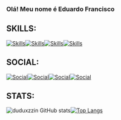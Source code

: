 ### Olá! Meu nome é Eduardo Francisco  

## SKILLS:

[![Skills](https://img.shields.io/badge/Python-3776AB?style=for-the-badge&logo=python&logoColor=white)]()[![Skills](https://img.shields.io/badge/JavaScript-323330?style=for-the-badge&logo=javascript&logoColor=F7DF1)]()[![Skills](https://img.shields.io/badge/HTML5-E34F26?style=for-the-badge&logo=html5&logoColor=white)]()[![Skills](https://img.shields.io/badge/CSS3-1572B6?style=for-the-badge&logo=css3&logoColor=white)]()

## SOCIAL:

[![Social](https://img.shields.io/badge/LinkedIn-0077B5?style=for-the-badge&logo=linkedin&logoColor=white)](https://www.linkedin.com/in/eduardo-francisco-b78139356/)[![Social](https://img.shields.io/badge/Instagram-E4405F?style=for-the-badge&logo=instagram&logoColor=white)](https://www.instagram.com/duduxzzin/)[![Social](https://img.shields.io/badge/WhatsApp-25D366?style=for-the-badge&logo=whatsapp&logoColor=white)](https://web.whatsapp.com)[![Social](https://img.shields.io/badge/Gmail-D14836?style=for-the-badge&logo=gmail&logoColor=white)](https://mail.google.com/mail/u)

## STATS:
![duduxzzin GitHub stats](https://github-readme-stats.vercel.app/api?username=duduxzzin&show_icons=true&theme=dark)[![Top Langs](https://github-readme-stats.vercel.app/api/top-langs/?username=duduxzzin&layout_donut=true&theme=dark)](https://github.com/duduxzzin/github-readme-stats)
